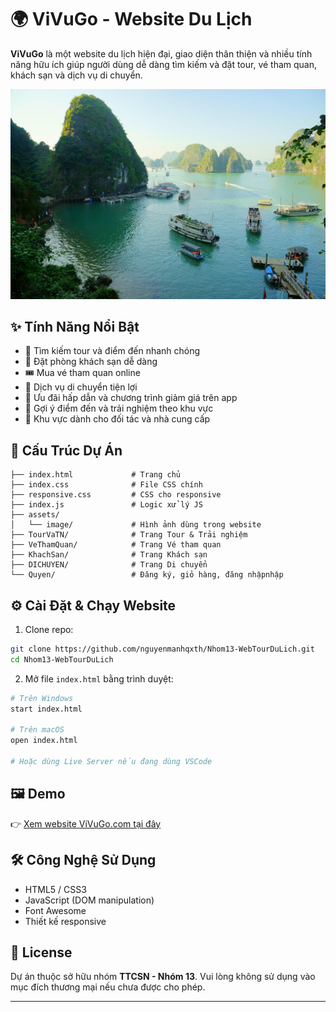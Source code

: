 
# 🌍 ViVuGo - Website Du Lịch

**ViVuGo** là một website du lịch hiện đại, giao diện thân thiện và nhiều tính năng hữu ích giúp người dùng dễ dàng tìm kiếm và đặt tour, vé tham quan, khách sạn và dịch vụ di chuyển.

![Vivugo Banner](./assets/image/tc_banner.jpg) <!-- Thay bằng ảnh banner phù hợp nếu có -->

## ✨ Tính Năng Nổi Bật

- 🔎 Tìm kiếm tour và điểm đến nhanh chóng
- 🏨 Đặt phòng khách sạn dễ dàng
- 🎟️ Mua vé tham quan online
- 🚌 Dịch vụ di chuyển tiện lợi
- 🎁 Ưu đãi hấp dẫn và chương trình giảm giá trên app
- 📍 Gợi ý điểm đến và trải nghiệm theo khu vực
- 💼 Khu vực dành cho đối tác và nhà cung cấp

## 🧩 Cấu Trúc Dự Án

```
├── index.html             # Trang chủ
├── index.css              # File CSS chính
├── responsive.css         # CSS cho responsive
├── index.js               # Logic xử lý JS
├── assets/
│   └── image/             # Hình ảnh dùng trong website
├── TourVaTN/              # Trang Tour & Trải nghiệm
├── VeThamQuan/            # Trang Vé tham quan
├── KhachSan/              # Trang Khách sạn
├── DICHUYEN/              # Trang Di chuyển
└── Quyen/                 # Đăng ký, giỏ hàng, đăng nhậpnhập
```

## ⚙️ Cài Đặt & Chạy Website

1. Clone repo:

```bash
git clone https://github.com/nguyenmanhqxth/Nhom13-WebTourDuLich.git
cd Nhom13-WebTourDuLich
```

2. Mở file `index.html` bằng trình duyệt:

```bash
# Trên Windows
start index.html

# Trên macOS
open index.html

# Hoặc dùng Live Server nếu đang dùng VSCode
```

## 🖼 Demo

👉 [Xem website ViVuGo.com tại đây](https://nguyenmanhqxth.github.io/Nhom13-WebTourDuLich/)

## 🛠 Công Nghệ Sử Dụng

- HTML5 / CSS3
- JavaScript (DOM manipulation)
- Font Awesome
- Thiết kế responsive

## 📄 License

Dự án thuộc sở hữu nhóm **TTCSN - Nhóm 13**. Vui lòng không sử dụng vào mục đích thương mại nếu chưa được cho phép.

---